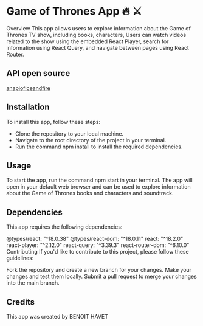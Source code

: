 # Game of Thrones App :fire: :crossed_swords:
Overview
This app allows users to explore information about the Game of Thrones TV show, including books, characters, Users can watch videos related to the show using the embedded React Player, search for information using React Query, and navigate between pages using React Router.

## API open source
[anapioficeandfire](https://anapioficeandfire.com)

## Installation
To install this app, follow these steps:

- Clone the repository to your local machine.
- Navigate to the root directory of the project in your terminal.
- Run the command npm install to install the required dependencies.

## Usage
To start the app, run the command npm start in your terminal. The app will open in your default web browser and can be used to explore information about the Game of Thrones books and characters and soundtrack.

## Dependencies
This app requires the following dependencies:

@types/react: "^18.0.38"
@types/react-dom: "^18.0.11"
react: "^18.2.0"
react-player: "^2.12.0"
react-query: "^3.39.3"
react-router-dom: "^6.10.0"
Contributing
If you'd like to contribute to this project, please follow these guidelines:

Fork the repository and create a new branch for your changes.
Make your changes and test them locally.
Submit a pull request to merge your changes into the main branch.

## Credits
This app was created by BENOIT HAVET

